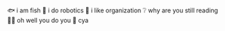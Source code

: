 🐟 i am fish
🤖 i do robotics
🔧 i like organization
❔ why are you still reading
🤷‍♂️ oh well you do you
👋 cya
